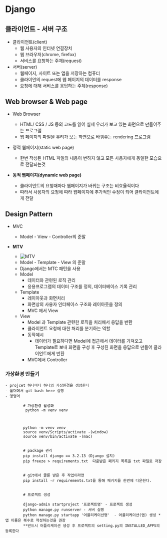 # Django

## 클라이언트 - 서버 구조
- 클라이언트(client)
     - 웹 사용자의 인터넷 연결장치
     - 웹 브라우저(chrome, firefox)
     - 서비스를 요청하는 주체(request)
- 서버(server)
    - 웹페이지, 사이트 또는 앱을 저장하는 컴퓨터
    - 클라이언의 request에 웹 페이지의 데이터를 response
    - 요청에 대해 서비스를 응답하는 주체(response)


    





## Web browser & Web page

- Web Browser
    - HTML/ CSS / JS 등의 코드를 읽어 실제 우리가 보고 있는 화면으로 만들어주는 프로그램
    - 웹 페이지의 파일을 우리가 보는 화면으로 바꿔주는 rendering 프로그램

- 정적 웹페이지(static web page)
    -  한번 작성된 HTML 파일의 내용이 변하지 않고 모든 사용자에게 동일한 모습으로 전달되는것

- **동적 웹페이지(dynamic web page)**
    - 클라이언트의 요청때마다 웹페이지가 바뀌는 구조는 비효율적이다
    - 따라서 사용자의 요청에 따라 웹페이지에 추가적인 수정이 되어 클라이언트에게 전달



## Design Pattern

- MVC 
    - Model - View - Controller의 준말
- **MTV**

  - ![MTV](.\img\img/MTV.jpeg)
  - Model - Template - View 의 준말
  - Django에서는 MTC 패턴을 사용
  - Model
    - 데이터와 관련된 로직 관리
    - 응용프로그램의 데이터 구조를 정의, 데이터베이스 기록 관리
  - Template
    - 레이아웃과 화면처리
    - 화면상의 사용자 인터페이스 구조와 레이아웃을 정의
    - MVC 에서 View
  - View
    - Model 과 Template 관련한 로직을 처리해서 응답을 반환 
    - 클라이언트 요청에 대한 처리를 분기하는 역할
    - 동작예시
      - 데이터가 필요하다면 Model에 접근해서 데이터를 가져오고 Template로 보내 화면을 구성 후 구성된 화면을 응답으로 만들어 클라이언트에게 반환
    - MVC에서 Controller 





### 가상환경 만들기
    
    - projcet 하나마다 하나의 가상환경을 생성한다
    - 폴더에서 git bash here 실행
    - 명령어 

            # 가상환경 활성화
             python -m venv venv


            
            python -m venv venv
            source venv/Scripts/activate -(window)
            source venv/bin/activate -(mac)


            # package 관리
            pip install django == 3.2.13 (Django 설치)
            pip freeze > requirements.txt  다운받은 패키지 목록을 txt 파일로 저장

            
            # git에서 클론 받은 후 작업이라면 
            pip install -r requirements.txt를 통해 패키지를 한번에 다운한다. 


            # 프로젝트 생성

            django-admin startproject '프로젝트명' - 프로젝트 생성
            python manage.py runserver - 서버 실행
            python manage.py startapp '어플리케이션명'  - 어플리케이션(앱) 생성 * 앱 이름은 복수로 작성하는것을 권장
            **반드시 어플리케이션 생성 후 프로젝트의 setting.py의 INSTALLED_APPS의 등록한다




